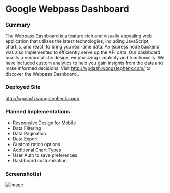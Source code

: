 # Google Webpass Dashboard

### Summary

The Webpass Dashboard is a feature-rich and visually appealing web application that utilizes the latest technologies, including JavaScript, chart.js, and react, to bring you real-time data. An express node backend was also implemented to efficiently serve up the API data. Our dashboard boasts a neubrutalistic design, emphasizing simplicity and functionality. We have included custom analytics to help you gain insights from the data and make informed decisions. Visit http://wpdash.wongstephenk.com/ to discover the Webpass Dashboard..

### Deployed Site

http://wpdash.wongstephenk.com/

### Planned Implementations

- Responsive Design for Mobile
- Data Filtering
- Data Pagination
- Data Export
- Customization options
- Additional Chart Types
- User Auth to save preferences
- Dashboard customization

### Screenshot(s)

![image](https://user-images.githubusercontent.com/20288105/208790203-68cb2db9-f815-4aca-91b8-d4d1dcf056fd.png)
